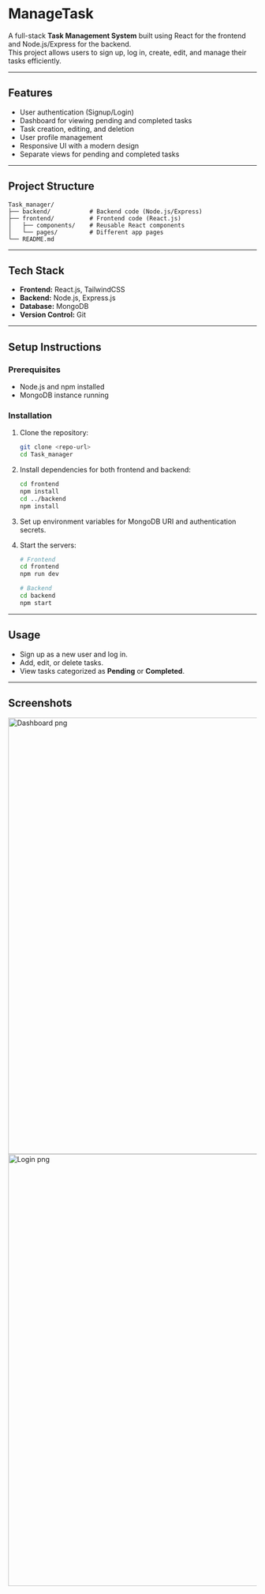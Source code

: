 ﻿# ManageTask

A full-stack **Task Management System** built using React for the frontend and Node.js/Express for the backend.  
This project allows users to sign up, log in, create, edit, and manage their tasks efficiently.

---

## Features
- User authentication (Signup/Login)
- Dashboard for viewing pending and completed tasks
- Task creation, editing, and deletion
- User profile management
- Responsive UI with a modern design
- Separate views for pending and completed tasks

---

## Project Structure
```
Task_manager/
├── backend/           # Backend code (Node.js/Express)
├── frontend/          # Frontend code (React.js)
│   ├── components/    # Reusable React components
│   └── pages/         # Different app pages
└── README.md
```

---

## Tech Stack
- **Frontend:** React.js, TailwindCSS
- **Backend:** Node.js, Express.js
- **Database:** MongoDB
- **Version Control:** Git

---

## Setup Instructions

### Prerequisites
- Node.js and npm installed
- MongoDB instance running

### Installation
1. Clone the repository:
   ```bash
   git clone <repo-url>
   cd Task_manager
   ```

2. Install dependencies for both frontend and backend:
   ```bash
   cd frontend
   npm install
   cd ../backend
   npm install
   ```

3. Set up environment variables for MongoDB URI and authentication secrets.

4. Start the servers:
   ```bash
   # Frontend
   cd frontend
   npm run dev

   # Backend
   cd backend
   npm start
   ```

---

## Usage
- Sign up as a new user and log in.
- Add, edit, or delete tasks.
- View tasks categorized as **Pending** or **Completed**.

---

## Screenshots
<img width="1902" height="884" alt="Dashboard png" src="https://github.com/user-attachments/assets/3c69aea6-3300-4720-9442-5e0f99948e1e" />
<img width="1919" height="875" alt="Login png" src="https://github.com/user-attachments/assets/4c0b0974-d1ee-4247-9e99-1856a94bfd27" />





